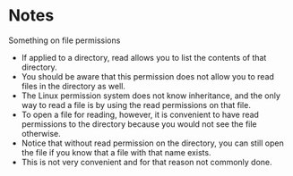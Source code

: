 # Notes 

Something on file permissions

- If applied to a directory, read allows you to list the contents of that directory. 
- You should be aware that this permission does not allow you to read files in the directory as well.
- The Linux permission system does not know inheritance, and the only way to read a file is by using the read permissions on that file.
- To open a file for reading, however, it is convenient to have read permissions to the directory because you would not see the file otherwise.
- Notice that without read permission on the directory, you can still open the file if you know that a file with that name exists.
- This is not very convenient and for that reason not commonly done.
